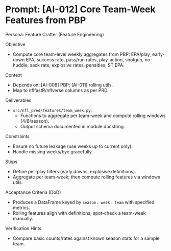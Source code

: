 # Prompt: [AI-012] Core Team-Week Features from PBP

Persona: Feature Crafter (Feature Engineering)

Objective
- Compute core team-level weekly aggregates from PBP: EPA/play, early-down EPA, success rate, pass/run rates, play-action, shotgun, no-huddle, sack rate, explosive rates, penalties, ST EPA.

Context
- Depends on: [AI-008] PBP; [AI-011] rolling utils.
- Map to nflfastR/nflverse columns as per PRD.

Deliverables
- `src/nfl_pred/features/team_week.py`:
  - Functions to aggregate per team-week and compute rolling windows (4/8/season).
  - Output schema documented in module docstring.

Constraints
- Ensure no future leakage (use weeks up to current only).
- Handle missing weeks/bye gracefully.

Steps
- Define per-play filters (early downs, explosive definitions).
- Aggregate per team-week; then compute rolling features via windows utils.

Acceptance Criteria (DoD)
- Produces a DataFrame keyed by `season, week, team` with specified metrics.
- Rolling features align with definitions; spot-check a team-week manually.

Verification Hints
- Compare basic counts/rates against known season stats for a sample team.

